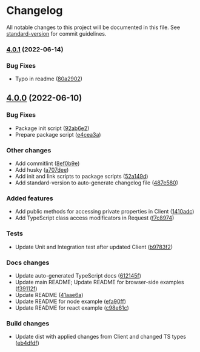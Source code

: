 # Changelog

All notable changes to this project will be documented in this file. See [standard-version](https://github.com/conventional-changelog/standard-version) for commit guidelines.

### [4.0.1](https://github.com/mailjet/mailjet-apiv3-nodejs/compare/v4.0.0...v4.0.1) (2022-06-14)


### Bug Fixes

* Typo in readme ([80a2902](https://github.com/mailjet/mailjet-apiv3-nodejs/commits/80a2902fd9184c002821d53d9fc8c63b1e9f4468))

## [4.0.0](https://github.com/mailjet/mailjet-apiv3-nodejs/compare/3.4.1...v4.0.0) (2022-06-10)


### Bug Fixes

* Package init script ([92ab6e2](https://github.com/mailjet/mailjet-apiv3-nodejs/commits/92ab6e29de41ddaaae03d7480f211d7e3f651f3c))
* Prepare package script ([e4cea3a](https://github.com/mailjet/mailjet-apiv3-nodejs/commits/e4cea3af61d3170f595d4946e0e05a0c5150da01))

### Other changes

* Add commitlint ([8ef0b9e](https://github.com/mailjet/mailjet-apiv3-nodejs/commits/8ef0b9eca2eff8e5669612d2bd48d436dfbb4339))
* Add husky ([a707dee](https://github.com/mailjet/mailjet-apiv3-nodejs/commits/a707dee5fc601e967ee9097e739e9ec90b32de5b))
* Add init and link scripts to package scripts ([52a149d](https://github.com/mailjet/mailjet-apiv3-nodejs/commits/52a149dd841919816b59cd175e83ae3e95ff6a7d))
* Add standard-version to auto-generate changelog file ([487e580](https://github.com/mailjet/mailjet-apiv3-nodejs/commits/487e5803775679ce15628811b12dc6fa2bf31a4b))


### Added features

* Add public methods for accessing private properties in Client ([1410adc](https://github.com/mailjet/mailjet-apiv3-nodejs/commits/1410adc61cb096ce4b4d5559a298ca7cb21a02ce))
* Add TypeScript class access modificators in Request ([f7c8974](https://github.com/mailjet/mailjet-apiv3-nodejs/commits/f7c897493897a84cfe2b7e37698e49077a944345))


### Tests

* Update Unit and Integration test after updated Client ([b9783f2](https://github.com/mailjet/mailjet-apiv3-nodejs/commits/b9783f2714f62b63a71aac95790ce2be7c85dc6c))


### Docs changes

* Update auto-generated TypeScript docs ([612145f](https://github.com/mailjet/mailjet-apiv3-nodejs/commits/612145fcfefe569bed2185909a2230052d59c704))
* Update main README; Update README for browser-side examples ([f39112f](https://github.com/mailjet/mailjet-apiv3-nodejs/commits/f39112f896427f28a2b28a091d7eb6e5c78e8f54))
* Update README ([41aae6a](https://github.com/mailjet/mailjet-apiv3-nodejs/commits/41aae6afeb2034ab6ea596005e76633ef1decce3))
* Update README for node example ([efa90ff](https://github.com/mailjet/mailjet-apiv3-nodejs/commits/efa90ff73734fef042db1882e5664b4771520555))
* Update README for react example ([c98e61c](https://github.com/mailjet/mailjet-apiv3-nodejs/commits/c98e61c6d96c6bd8115935cf48b62130bd27543c))


### Build changes

* Update dist with applied changes from Client and changed TS types ([eb4dfdf](https://github.com/mailjet/mailjet-apiv3-nodejs/commits/eb4dfdf1cff30546b7f5acfee449a745dbdd38da))
